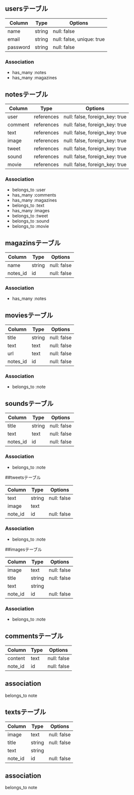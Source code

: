 ## usersテーブル

|Column|Type|Options|
|------|----|-------|
|name|string|null: false|
|email|string|null: false, unique: true|
|password|string|null: false|

### Association
- has_many :notes
- has_many :magazines


## notesテーブル

|Column|Type|Options|
|------|----|-------|
|user|references|null: false, foreign_key: true|
|comment|references|null: false, foreign_key: true|
|text|references|null: false, foreign_key: true|
|image|references|null: false, foreign_key: true|
|tweet|references|null: false, foreign_key: true|
|sound|references|null: false, foreign_key: true|
|movie|references|null: false, foreign_key: true|

### Association
- belongs_to :user
- has_many :comments
- has_many :magazines
- belongs_to :text
- has_many :images
- belongs_to :tweet
- belongs_to :sound
- belongs_to :movie

## magazinsテーブル

|Column|Type|Options|
|------|----|-------|
|name|string|null: false|
|notes_id|id|null: false|

### Association
- has_many :notes

## moviesテーブル

|Column|Type|Options|
|------|----|-------|
|title|string|null: false|
|text|text|null: false|
|url|text|null: false|
|notes_id|id|null: false|

### Association
- belongs_to :note

## soundsテーブル

|Column|Type|Options|
|------|----|-------|
|title|string|null: false|
|text|text|null: false|
|notes_id|id|null: false|

### Association
- belongs_to :note

##tweetsテーブル

|Column|Type|Options|
|------|----|-------|
|text|string|null: false|
|image|text|
|note_id|id|null: false|

### Association
- belongs_to :note

##imagesテーブル

|Column|Type|Options|
|------|----|-------|
|image|text|null: false|
|title|string|null: false|
|text|string|
|note_id|id|null: false|

### Association
- belongs_to :note

## commentsテーブル
|Column|Type|Options|
|------|----|-------|
|content|text| null: false|
|note_id|id| null: false |

## association
belongs_to  note

## textsテーブル
|Column|Type|Options|
|------|----|-------|
|image|text| null: false|
|title|string|null: false|
|text|string|
|note_id|id| null: false |
## association
belongs_to note
